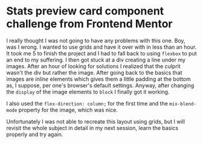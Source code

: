 # Stats preview card component challenge from Frontend Mentor
I really thought I was not going to have any problems with this one. Boy, was I wrong. I wanted to use grids and have it over with in less than an hour. It took me 5 to finish the project and I had to fall back to using `flexbox` to put an end to my suffering. I then got stuck at a div creating a line under my images. After an hour of looking for solutions I realized that the culprit wasn't the div but rather the image. After going back to the basics that images are *inline* elements which gives them a little padding at the bottom as, I suppose, per one's browser's default settings. Anyway, after changing the `display` of the image elements to `block` I finally got it working.

I also used the `flex-direction: column;` for the first time and the `mix-blend-mode` property for the image, which was nice.

Unfortunately I was not able to recreate this layout using grids, but I will revisit the whole subject in detail in my next session, learn the basics properly and try again.

